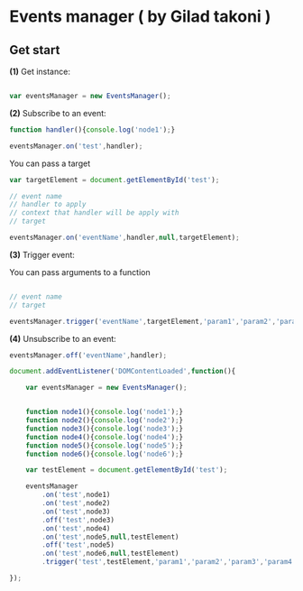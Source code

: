 # Events manager ( by Gilad takoni )

## Get start

**(1)** Get instance:
```javascript

var eventsManager = new EventsManager();

```

**(2)** Subscribe to an event:

```javascript
function handler(){console.log('node1');}

eventsManager.on('test',handler);
```

You can pass a target
```javascript
var targetElement = document.getElementById('test');

// event name
// handler to apply
// context that handler will be apply with
// target 

eventsManager.on('eventName',handler,null,targetElement);
```

**(3)** Trigger event:

You can pass arguments to a function

```javascript

// event name
// target 

eventsManager.trigger('eventName',targetElement,'param1','param2','param3','etc ...');
```

**(4)** Unsubscribe to an event:
```javascript
eventsManager.off('eventName',handler);
```



```javascript
document.addEventListener('DOMContentLoaded',function(){

    var eventsManager = new EventsManager();


    function node1(){console.log('node1');}
    function node2(){console.log('node2');}
    function node3(){console.log('node3');}
    function node4(){console.log('node4');}
    function node5(){console.log('node5');}
    function node6(){console.log('node6');}

    var testElement = document.getElementById('test');

    eventsManager
        .on('test',node1)
        .on('test',node2)
        .on('test',node3)
        .off('test',node3)
        .on('test',node4)
        .on('test',node5,null,testElement)
        .off('test',node5)
        .on('test',node6,null,testElement)
        .trigger('test',testElement,'param1','param2','param3','param4','etc ...');

});
```
